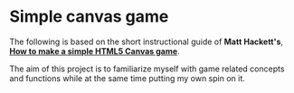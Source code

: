 # Simple canvas game

The following is based on the short instructional guide of **Matt Hackett's**, 
**[How to make a simple HTML5 Canvas game](https://www.genome.gov/)**.

The aim of this project is to familiarize myself with game related concepts and functions while at the same time putting my own spin on it.
